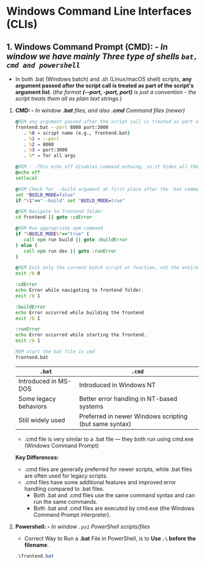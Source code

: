 # **Windows Command Line Interfaces (CLIs)**

## 1. **Windows Command Prompt (CMD): -** _In window we have mainly Three type of shells `bat, cmd and powershell`_

- In both .bat (Windows batch) and .sh (Linux/macOS shell) scripts, **any argument passed after the script call is treated as part of the script's argument list**. (_the format **(--port, -port, port)** is just a convention - the script treats them all as plain text strings._)

1.  **CMD: -** _In window **.bat** files, and also **.cmd** Command files (newer)_

    ```cmd
    @REM any argument passed after the script call is treated as part of the script's/command-line argument list⬇️
    frontend.bat --port 8000 port:3000
       . %0 → script name (e.g., frontend.bat)
       . %1 → --port
       . %2 → 8000
       . %3 → port:3000
       . %* → for all args
    ```

    ```bat
    @REM : -This echo off disables command echoing, so it hides all the actual commands being run
    @echo off
    setlocal

    @REM Check for --build argument at first place after the .bat command
    set "BUILD_MODE=false"
    if "%1"=="--build" set "BUILD_MODE=true"

    @REM Navigate to frontend folder
    cd frontend || goto :cdError

    @REM Run appropriate npm command
    if "%BUILD_MODE%"=="true" (
       call npm run build || goto :buildError
    ) else (
       call npm run dev || goto :runError
    )

    @REM Exit only the current batch script or function, not the entire CMD window, Exit code / error code. 0 = success, 1 (or any non-zero) = failure
    exit /b 0

    :cdError
    echo Error while navigating to frontend folder.
    exit /b 1

    :buildError
    echo Error occurred while building the frontend
    exit /b 1

    :runError
    echo Error occurred while starting the frontend.
    exit /b 1
    ```

    ```cmd
    REM start the bat file in cmd
    frontend.bat
    ```

    | `.bat`                | `.cmd`                                                 |
    | --------------------- | ------------------------------------------------------ |
    | Introduced in MS-DOS  | Introduced in Windows NT                               |
    | Some legacy behaviors | Better error handling in NT-based systems              |
    | Still widely used     | Preferred in newer Windows scripting (but same syntax) |

    - .cmd file is very similar to a .bat file — they both run using cmd.exe (Windows Command Prompt)

    **Key Differences:**

    - .cmd files are generally preferred for newer scripts, while .bat files are often used for legacy scripts.
    - .cmd files have some additional features and improved error handling compared to .bat files.
      - Both .bat and .cmd files use the same command syntax and can run the same commands.
      - Both .bat and .cmd files are executed by cmd.exe (the Windows Command Prompt interpreter).

2.  **Powershell: -** _In window `.ps1` PowerShell scripts/files_

    - Correct Way to Run a **.bat** File in PowerShell, is to **Use `.\` before the filename**.

    ```ps1
    .\frontend.bat
    ```
